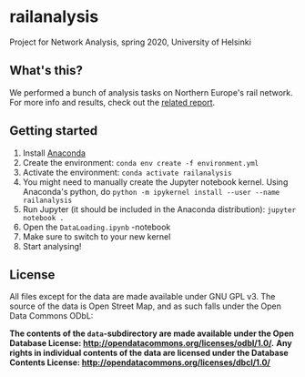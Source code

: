 # railanalysis

Project for Network Analysis, spring 2020, University of Helsinki

## What's this?

We performed a bunch of analysis tasks on Northern Europe's rail network.
For more info and results, check out the
[related report](http://julius.laita.la/pdfs/nerails).

## Getting started

1. Install [Anaconda](https://www.anaconda.com/)
2. Create the environment:
`conda env create -f environment.yml`
3. Activate the environment:
`conda activate railanalysis`
4. You might need to manually create the Jupyter notebook kernel.
Using Anaconda's python, do
`python -m ipykernel install --user --name railanalysis`
5. Run Jupyter (it should be included in the Anaconda distribution):
`jupyter notebook .`
6. Open the `DataLoading.ipynb` -notebook
7. Make sure to switch to your new kernel
8. Start analysing!

## License

All files except for the data are made available under GNU GPL v3.
The source of the data is Open Street Map, and as such falls under the Open Data Commons ODbL:

**The contents of the `data`-subdirectory are made available under the Open Database License: http://opendatacommons.org/licenses/odbl/1.0/.**
**Any rights in individual contents of the data are licensed under the Database Contents License: http://opendatacommons.org/licenses/dbcl/1.0/**
